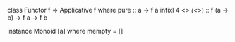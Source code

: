 class Functor f => Applicative f where
  pure  :: a -> f a
  infixl 4 <*>
  (<*>) :: f (a -> b) -> f a -> f b

instance Monoid [a] where
        mempty  = []
